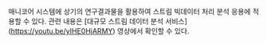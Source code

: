 매니코어 시스템에 상기의 연구결과물을 활용하여 스트림 빅데이터 처리 분석 응용에 적용할 수 있다. 관련 내용은 [대규모 스트림 데이터 분석 서비스] (https://youtu.be/yIHE0HjARMY) 영상에서 확인할 수 있다.

